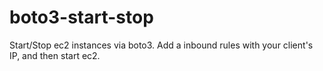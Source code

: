 # boto3-start-stop
Start/Stop ec2 instances via boto3. Add a inbound rules with your client's IP, and then start ec2.
